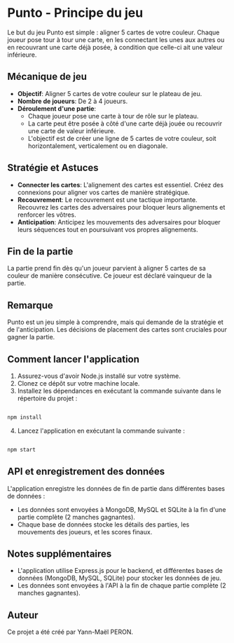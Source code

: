 # Punto - Principe du jeu

Le but du jeu Punto est simple : aligner 5 cartes de votre couleur. Chaque joueur pose tour à tour une carte, en les connectant les unes aux autres ou en recouvrant une carte déjà posée, à condition que celle-ci ait une valeur inférieure.

## Mécanique de jeu

- **Objectif**: Aligner 5 cartes de votre couleur sur le plateau de jeu.
- **Nombre de joueurs**: De 2 à 4 joueurs.
- **Déroulement d'une partie**:
  - Chaque joueur pose une carte à tour de rôle sur le plateau.
  - La carte peut être posée à côté d'une carte déjà jouée ou recouvrir une carte de valeur inférieure.
  - L'objectif est de créer une ligne de 5 cartes de votre couleur, soit horizontalement, verticalement ou en diagonale.

## Stratégie et Astuces

- **Connecter les cartes**: L'alignement des cartes est essentiel. Créez des connexions pour aligner vos cartes de manière stratégique.
- **Recouvrement**: Le recouvrement est une tactique importante. Recouvrez les cartes des adversaires pour bloquer leurs alignements et renforcer les vôtres.
- **Anticipation**: Anticipez les mouvements des adversaires pour bloquer leurs séquences tout en poursuivant vos propres alignements.

## Fin de la partie

La partie prend fin dès qu'un joueur parvient à aligner 5 cartes de sa couleur de manière consécutive. Ce joueur est déclaré vainqueur de la partie.

## Remarque

Punto est un jeu simple à comprendre, mais qui demande de la stratégie et de l'anticipation. Les décisions de placement des cartes sont cruciales pour gagner la partie.

## Comment lancer l'application

1. Assurez-vous d'avoir Node.js installé sur votre système.
2. Clonez ce dépôt sur votre machine locale.
3. Installez les dépendances en exécutant la commande suivante dans le répertoire du projet :

```bash

npm install

```

4. Lancez l'application en exécutant la commande suivante :

```bash

npm start

```

## API et enregistrement des données

L'application enregistre les données de fin de partie dans différentes bases de données :

- Les données sont envoyées à MongoDB, MySQL et SQLite à la fin d'une partie complète (2 manches gagnantes).
- Chaque base de données stocke les détails des parties, les mouvements des joueurs, et les scores finaux.

## Notes supplémentaires

- L'application utilise Express.js pour le backend, et différentes bases de données (MongoDB, MySQL, SQLite) pour stocker les données de jeu.
- Les données sont envoyées à l'API à la fin de chaque partie complète (2 manches gagnantes).

## Auteur

Ce projet a été créé par Yann-Maël PERON.
